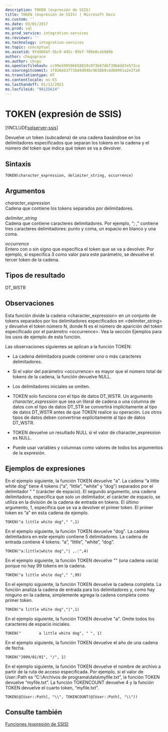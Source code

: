 ```yaml
---
description: TOKEN (expresión de SSIS)
title: TOKEN (expresión de SSIS) | Microsoft Docs
ms.custom: ''
ms.date: 03/01/2017
ms.prod: sql
ms.prod_service: integration-services
ms.reviewer: ''
ms.technology: integration-services
ms.topic: conceptual
ms.assetid: 9fdd06bf-5bc9-445c-95bf-709e0ca5989b
author: chugugrace
ms.author: chugu
ms.openlocfilehash: cc99e599596658019c073b67dbf39b6dd7e573ce
ms.sourcegitcommit: 1f826eb3f73bd4d94bc9638b9cdd60991a2e2fa0
ms.translationtype: HT
ms.contentlocale: es-ES
ms.lasthandoff: 01/12/2021
ms.locfileid: "98125614"
---
```

# <a name="token--ssis-expression"></a>TOKEN (expresión de SSIS)

[!INCLUDE[sqlserver-ssis](../../includes/applies-to-version/sqlserver-ssis.md)]


  Devuelve un token (subcadena) de una cadena basándose en los delimitadores especificados que separan los tokens en la cadena y el número del token que indica qué token se va a devolver.  
  
## <a name="syntax"></a>Sintaxis  
  
```  
TOKEN(character_expression, delimiter_string, occurrence)  
```  
  
## <a name="arguments"></a>Argumentos  
 *character_expression*  
 Cadena que contiene los tokens separados por delimitadores.  
  
 *delimiter_string*  
 Cadena que contiene caracteres delimitadores. Por ejemplo, “; ,” contiene tres caracteres delimitadores: punto y coma, un espacio en blanco y una coma.  
  
 *occurrence*  
 Entero con o sin signo que especifica el token que se va a devolver. Por ejemplo, si especifica 3 como valor para este parámetro, se devuelve el tercer token de la cadena.  
  
## <a name="result-types"></a>Tipos de resultado  
 DT_WSTR  
  
## <a name="remarks"></a>Observaciones  
 Esta función divide la cadena <character_expression> en un conjunto de tokens separados por los delimitadores especificados en <delimiter_string> y devuelve el token número N, donde N es el número de aparición del token especificado por el parámetro \<occurrence>. Vea la sección Ejemplos para los usos de ejemplo de esta función.  
  
 Las observaciones siguientes se aplican a la función TOKEN:  
  
-   La cadena delimitadora puede contener uno o más caracteres delimitadores.  
  
-   Si el valor del parámetro \<occurrence> es mayor que el número total de tokens de la cadena, la función devuelve NULL.  
  
-   Los delimitadores iniciales se omiten.  
  
-   TOKEN solo funciona con el tipo de datos DT_WSTR. Un argumento *character_expression* que sea un literal de cadena o una columna de datos con el tipo de datos DT_STR se convertirá implícitamente al tipo de datos DT_WSTR antes de que TOKEN realice su operación. Los otros tipos de datos deben convertirse explícitamente al tipo de datos DT_WSTR.  
  
-   TOKEN devuelve un resultado NULL si el valor de character_expression es NULL.  
  
-   Puede usar variables y columnas como valores de todos los argumentos de la expresión.  
  
## <a name="expression-examples"></a>Ejemplos de expresiones  
 En el ejemplo siguiente, la función TOKEN devuelve "a". La cadena “a little white dog” tiene 4 tokens (“a”, “little”, “white” y “dog”) separados por el delimitador “ ” (carácter de espacio). El segundo argumento, una cadena delimitadora, especifica que solo un delimitador, el carácter de espacio, se utiliza en la división de la cadena de entrada en tokens. El último argumento, 1, especifica que se va a devolver el primer token. El primer token es “a” en esta cadena de ejemplo.  
  
```  
TOKEN("a little white dog"," ",1)  
```  
  
 En el ejemplo siguiente, la función TOKEN devuelve "dog". La cadena delimitadora en este ejemplo contiene 5 delimitadores. La cadena de entrada contiene 4 tokens: “a”, “little”, “white”, “dog”.  
  
```  
TOKEN("a:little|white dog","| ,.:",4)  
```  
  
 En el ejemplo siguiente, la función TOKEN devuelve "" (una cadena vacía) porque no hay 99 tokens en la cadena.  
  
```  
TOKEN("a little white dog"," ",99)  
```  
  
 En el ejemplo siguiente, la función TOKEN devuelve la cadena completa. La función analiza la cadena de entrada para los delimitadores y, como hay ninguno en la cadena, simplemente agrega la cadena completa como primer token.  
  
```  
TOKEN("a little white dog","|",1)  
```  
  
 En el ejemplo siguiente, la función TOKEN devuelve "a". Omite todos los caracteres de espacio iniciales.  
  
```  
TOKEN("        a little white dog", " ", 1)  
```  
  
 En el ejemplo siguiente, la función TOKEN devuelve el año de una cadena de fecha.  
  
```  
TOKEN("2009/01/01", "/", 1)
```  
  
 En el ejemplo siguiente, la función TOKEN devuelve el nombre de archivo a partir de la ruta de acceso especificada. Por ejemplo, si el valor de User::Path es “C:\Archivos de programa\data\myfile.txt”, la función TOKEN devuelve “myfile.txt”. La función TOKENCOUNT devuelve 4 y la función TOKEN devuelve el cuarto token, “myfile.txt”.  
  
```  
TOKEN(@[User::Path], "\\", TOKENCOUNT(@[User::Path], "\\"))  
```  
  
## <a name="see-also"></a>Consulte también  
 [Funciones &#40;expresión de SSIS&#41;](../../integration-services/expressions/functions-ssis-expression.md)  
  
  
